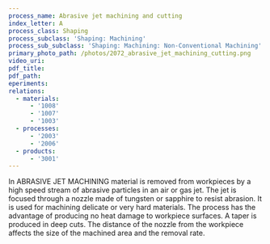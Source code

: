 ```yaml
---
process_name: Abrasive jet machining and cutting
index_letter: A
process_class: Shaping
process_subclass: 'Shaping: Machining'
process_sub_subclass: 'Shaping: Machining: Non-Conventional Machining'
primary_photo_path: /photos/2072_abrasive_jet_machining_cutting.png
video_uri:
pdf_title:
pdf_path:
eperiments:
relations:
  - materials:
      - '1008'
      - '1007'
      - '1003'
  - processes:
      - '2003'
      - '2006'
  - products:
      - '3001'
---
```



In ABRASIVE JET MACHINING material is removed from workpieces by a high speed stream of abrasive particles in an air or gas jet. The jet is focused through a nozzle made of tungsten or sapphire to resist abrasion. It is used for machining delicate or very hard materials. The process has the advantage of producing no heat damage to workpiece surfaces. A taper is produced in deep cuts. The distance of the nozzle from the workpiece affects the size of the machined area and the removal rate.